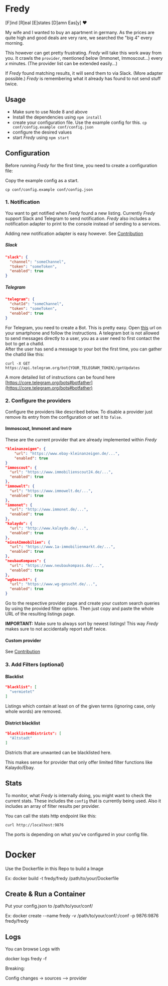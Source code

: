 # Fredy

[F]ind [R]eal [E]states [D]amn Eas[y] :heart:

My wife and I wanted to buy an apartment in germany. As the prices are quite high and good deals are very rare, we searched the "big 4" every morning.   

This however can get pretty frustrating. _Fredy_ will take this work away from you. It crawls the `provider`, mentioned below (Immonet, Immoscout...) every _x_ minutes. (The provider list can be extended easily...)   

If _Fredy_ found matching results, it will send them to via Slack. (More adapter possible.) _Fredy_ is remembering what it already has found to not send stuff twice.

## Usage

- Make sure to use Node 8 and above
- Install the dependencies using `npm install`
- create your configuration file. Use the example config for this. `cp conf/config.example conf/config.json`
- configure the desired values
- start _Fredy_ using `npm start`


## Configuration

Before running _Fredy_ for the first time, you need to create a configuration file:

Copy the example config as a start.
```
cp conf/config.example conf/config.json
```

### 1. Notification

You want to get notified when _Fredy_ found a new listing. Currently _Fredy_ support Slack and Telegram to send notification. _Fredy_ also includes a notification adapter to print to the console instead of sending to a services.

Adding new notification adapter is easy however. See [Contribution](https://github.com/orangecoding/fredy/blob/master/CONTRIBUTION.md)

##### Slack 
```json
"slack": {
  "channel": "someChannel",
  "token": "someToken",
  "enabled": true
}
```

##### Telegram
```json
"telegram": {
  "chatId": "someChannel",
  "token": "someToken",
  "enabled": true
}
```

For Telegram, you need to create a Bot. This is pretty easy. Open [this](https://telegram.me/BotFather) url on your smartphone and follow the instructions.
A telegram bot is not allowed to send messages directly to a user, you as a user need to first contact the bot to get a chatId.   
After the user has send a message to your bot the first time, you can gather the chatId like this: 
```
curl -X GET https://api.telegram.org/bot{YOUR_TELEGRAM_TOKEN}/getUpdates
```

A more detailed list of instructions can be found here [https://core.telegram.org/bots#botfather](https://core.telegram.org/bots#botfather) 

### 2. Configure the providers

Configure the providers like described below. To disable a provider just remove its entry from the configuration or set it to `false`.

#### Immoscout, Immonet and more

These are the current provider that are already implemented within _Fredy_

```json
"kleinanzeigen": {
    "url": "https://www.ebay-kleinanzeigen.de/...",
    "enabled": true
}
"immoscout": {
  "url": "https://www.immobilienscout24.de/...",
  "enabled": true
},
"immowelt": {
  "url": "https://www.immowelt.de/...",
  "enabled": true
},
"immonet": {
  "url": "http://www.immonet.de/...",
  "enabled": true
},
"kalaydo": {
  "url": "http://www.kalaydo.de/...",
  "enabled": true
},
"einsAImmobilien": {
  "url": "https://www.1a-immobilienmarkt.de/...",
  "enabled": true
},
"neubauKompass": {
  "url": "https://www.neubaukompass.de/...",
  "enabled": true
},
"wgGesucht": {
  "url": "https://www.wg-gesucht.de/...",
  "enabled": true
}
```

Go to the respective provider page and create your custom search queries by
using the provided filter options. Then just copy and paste the whole URL of
the resulting listings page.

**IMPORTANT:** Make sure to always sort by newest listings! This way _Fredy_ makes sure to not accidentally report stuff twice.

#### Custom provider

See [Contribution](https://github.com/orangecoding/fredy/blob/master/CONTRIBUTION.md)

### 3. Add Filters (optional)


#### Blacklist

```json
"blacklist": [
  "vermietet"
]
```

Listings which contain at least on of the given terms (ignoring case, only
whole words) are removed. 

#### District blacklist
```json
"blacklistedDistricts": [
  "Altstadt"
]
```
Districts that are unwanted can be blacklisted here. 

This makes sense for provider that only offer limited filter functions like Kalaydo/Ebay.

## Stats
To monitor, what _Fredy_ is internally doing, you might want to check the current stats. These includes the `config` that is currently being used. 
Also it includes an array of filter results per provider.

You can call the stats http endpoint like this:
```
curl http://localhost:9876
```
The ports is depending on what you've configured in your config file.

# Docker 

Use the Dockerfile in this Repo to build a Image

Ex: docker build -t fredy/fredy /path/to/your/Dockerfile

## Create & Run a Container

Put your config.json to /path/to/your/conf/

Ex: docker create --name fredy -v /path/to/your/conf/:/conf -p 9876:9876 fredy/fredy

## Logs

You can browse Logs with

docker logs fredy -f


Breaking:

Config changes
-> sources --> provider